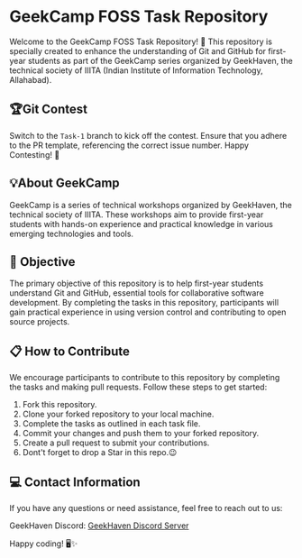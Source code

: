 # GeekCamp FOSS Task Repository

Welcome to the GeekCamp FOSS Task Repository! 🚀 This repository is specially created to enhance the understanding of Git and GitHub for first-year students as part of the GeekCamp series organized by GeekHaven, the technical society of IIITA (Indian Institute of Information Technology, Allahabad).

## 🏆Git Contest
Switch to the `Task-1` branch to kick off the contest. Ensure that you adhere to the PR template, referencing the correct issue number.
Happy Contesting! 🚀

## 💡About GeekCamp
GeekCamp is a series of technical workshops organized by GeekHaven, the technical society of IIITA. These workshops aim to provide first-year students with hands-on experience and practical knowledge in various emerging technologies and tools.

## 🎯 Objective
The primary objective of this repository is to help first-year students understand Git and GitHub, essential tools for collaborative software development. By completing the tasks in this repository, participants will gain practical experience in using version control and contributing to open source projects.

## 📋 How to Contribute
We encourage participants to contribute to this repository by completing the tasks and making pull requests. Follow these steps to get started:

1. Fork this repository.
2. Clone your forked repository to your local machine.
3. Complete the tasks as outlined in each task file.
4. Commit your changes and push them to your forked repository.
5. Create a pull request to submit your contributions.
6. Dont't forget to drop a Star in this repo.😉

## 💻 Contact Information
If you have any questions or need assistance, feel free to reach out to us:

GeekHaven Discord: [GeekHaven Discord Server](https://discord.com/invite/g5cbMkq75Z)

Happy coding! 🖥️✨
